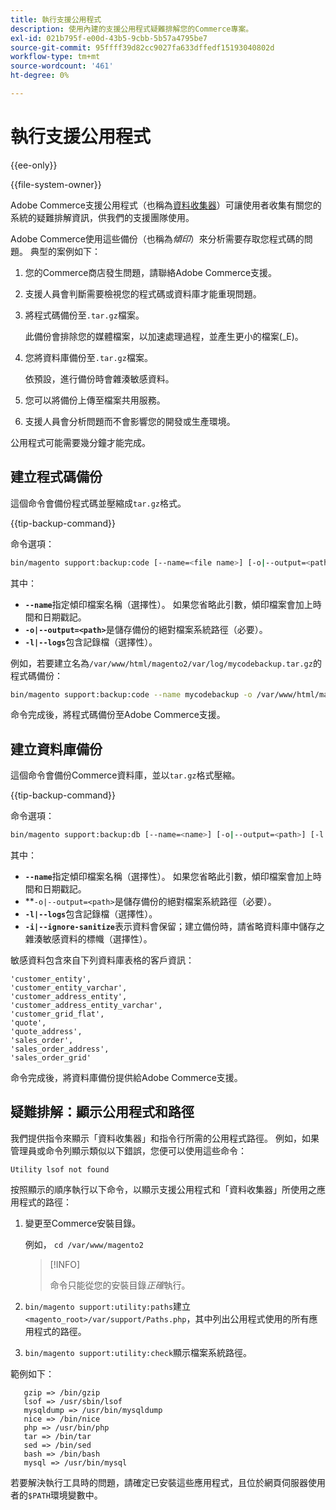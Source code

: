 ```yaml
---
title: 執行支援公用程式
description: 使用內建的支援公用程式疑難排解您的Commerce專案。
exl-id: 021b795f-e00d-43b5-9cbb-5b57a4795be7
source-git-commit: 95ffff39d82cc9027fa633dffedf15193040802d
workflow-type: tm+mt
source-wordcount: '461'
ht-degree: 0%

---
```


# 執行支援公用程式

{{ee-only}}

{{file-system-owner}}

Adobe Commerce支援公用程式（也稱為[資料收集器](https://docs.magento.com/user-guide/system/support-data-collector.html)）可讓使用者收集有關您的系統的疑難排解資訊，供我們的支援團隊使用。

Adobe Commerce使用這些備份（也稱為&#x200B;_傾印_）來分析需要存取您程式碼的問題。 典型的案例如下：

1. 您的Commerce商店發生問題，請聯絡Adobe Commerce支援。
1. 支援人員會判斷需要檢視您的程式碼或資料庫才能重現問題。
1. 將程式碼備份至`.tar.gz`檔案。

   此備份會排除您的媒體檔案，以加速處理過程，並產生更小的檔案(_E)。

1. 您將資料庫備份至`.tar.gz`檔案。

   依預設，進行備份時會雜湊敏感資料。

1. 您可以將備份上傳至檔案共用服務。
1. 支援人員會分析問題而不會影響您的開發或生產環境。

公用程式可能需要幾分鐘才能完成。

## 建立程式碼備份

這個命令會備份程式碼並壓縮成`tar.gz`格式。

{{tip-backup-command}}

命令選項：

```bash
bin/magento support:backup:code [--name=<file name>] [-o|--output=<path>] [-l|--logs]
```

其中：

- **`--name`**&#x200B;指定傾印檔案名稱（選擇性）。 如果您省略此引數，傾印檔案會加上時間和日期戳記。
- **`-o|--output=<path>`**&#x200B;是儲存備份的絕對檔案系統路徑（必要）。
- **`-l|--logs`**&#x200B;包含記錄檔（選擇性）。

例如，若要建立名為`/var/www/html/magento2/var/log/mycodebackup.tar.gz`的程式碼備份：

```bash
bin/magento support:backup:code --name mycodebackup -o /var/www/html/magento2/var/log
```

命令完成後，將程式碼備份至Adobe Commerce支援。

## 建立資料庫備份

這個命令會備份Commerce資料庫，並以`tar.gz`格式壓縮。

{{tip-backup-command}}

命令選項：

```bash
bin/magento support:backup:db [--name=<name>] [-o|--output=<path>] [-l|--logs] [-i|--ignore-sanitize]
```

其中：

- **`--name`**&#x200B;指定傾印檔案名稱（選擇性）。 如果您省略此引數，傾印檔案會加上時間和日期戳記。
- **`-o|--output=<path>`是儲存備份的絕對檔案系統路徑（必要）。
- **`-l|--logs`**&#x200B;包含記錄檔（選擇性）。
- **`-i|--ignore-sanitize`**&#x200B;表示資料會保留；建立備份時，請省略資料庫中儲存之雜湊敏感資料的標幟（選擇性）。

敏感資料包含來自下列資料庫表格的客戶資訊：

```terminal
'customer_entity',
'customer_entity_varchar',
'customer_address_entity',
'customer_address_entity_varchar',
'customer_grid_flat',
'quote',
'quote_address',
'sales_order',
'sales_order_address',
'sales_order_grid'
```

命令完成後，將資料庫備份提供給Adobe Commerce支援。

## 疑難排解：顯示公用程式和路徑

我們提供指令來顯示「資料收集器」和指令行所需的公用程式路徑。 例如，如果管理員或命令列顯示類似以下錯誤，您便可以使用這些命令：

```terminal
Utility lsof not found
```

按照顯示的順序執行以下命令，以顯示支援公用程式和「資料收集器」所使用之應用程式的路徑：

1. 變更至Commerce安裝目錄。

   例如， `cd /var/www/magento2`

   >[!INFO]
   >
   >命令只能從您的安裝目錄&#x200B;_正確_&#x200B;執行。

1. `bin/magento support:utility:paths`建立`<magento_root>/var/support/Paths.php`，其中列出公用程式使用的所有應用程式的路徑。
1. `bin/magento support:utility:check`顯示檔案系統路徑。

範例如下：

```terminal
   gzip => /bin/gzip
   lsof => /usr/sbin/lsof
   mysqldump => /usr/bin/mysqldump
   nice => /bin/nice
   php => /usr/bin/php
   tar => /bin/tar
   sed => /bin/sed
   bash => /bin/bash
   mysql => /usr/bin/mysql
```

若要解決執行工具時的問題，請確定已安裝這些應用程式，且位於網頁伺服器使用者的`$PATH`環境變數中。
